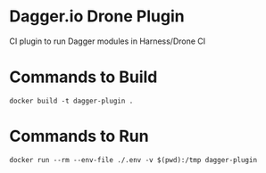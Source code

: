 # Dagger.io Drone Plugin
CI plugin to run Dagger modules in Harness/Drone CI

# Commands to Build
```docker build -t dagger-plugin .```

# Commands to Run
```docker run --rm --env-file ./.env -v $(pwd):/tmp dagger-plugin```